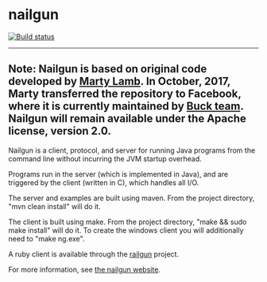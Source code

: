 nailgun
=======

[![Build status](https://circleci.com/gh/facebook/nailgun.svg?style=svg)](https://circleci.com/gh/facebook/nailgun)

---
**Note:**  Nailgun is based on original code developed by <a href="http://martylamb.com/">Marty Lamb</a>.
In October, 2017, Marty transferred the repository to Facebook, where it is currently
maintained by <a href="https://buckbuild.com/">Buck team</a>. Nailgun will remain available under the Apache license, version 2.0.
---

Nailgun is a client, protocol, and server for running Java programs from
the command line without incurring the JVM startup overhead.

Programs run in the server (which is implemented in Java), and are 
triggered by the client (written in C), which handles all I/O.

The server and examples are built using maven.  From the project directory,
"mvn clean install" will do it.

The client is built using make.  From the project directory, 
"make && sudo make install" will do it.  To create the windows client
you will additionally need to "make ng.exe".

A ruby client is available through the [railgun](https://github.com/timuralp/railgun) project.

For more information, see [the nailgun website](https://github.com/facebook/nailgun).


